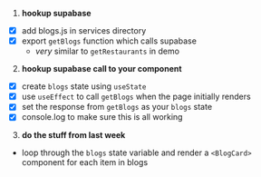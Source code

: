1. **hookup supabase**

- [x] add blogs.js in services directory
- [x] export `getBlogs` function which calls supabase
  - _very_ similar to `getRestaurants` in demo

2. **hookup supabase call to your component**

- [x] create `blogs` state using `useState`
- [x] use `useEffect` to call `getBlogs` when the page initially renders
- [x] set the response from `getBlogs` as your `blogs` state
- [x] console.log to make sure this is all working

3. **do the stuff from last week**

- loop through the `blogs` state variable and render a `<BlogCard>` component for each item in blogs
